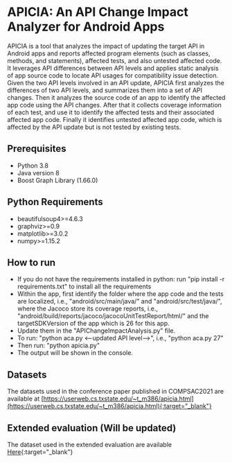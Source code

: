 # APICIA: An API Change Impact Analyzer for Android Apps

APICIA is a tool that analyzes the impact of updating the target API in Android apps and reports affected program elements (such as classes, methods, and statements), affected tests, and also untested affected code. It leverages API differences between API levels and applies static analysis of app source code to locate API usages for compatibility issue detection. Given the two API levels involved in an API update, APICIA first analyzes the differences of two API levels, and summarizes them into a set of API changes. Then it analyzes the source code of an app to identify the affected app code using the API changes. After that it collects coverage information of each test, and use it to identify the affected tests and their associated affected app code. Finally it identifies untested affected app code, which is affected by the API update but is not tested by existing tests.

## Prerequisites
- Python 3.8
- Java version 8
- Boost Graph Library (1.66.0)

## Python Requirements
- beautifulsoup4>=4.6.3
- graphviz>=0.9
- matplotlib>=3.0.2
- numpy>=1.15.2

## How to run
- If you do not have the requirements installed in python: run "pip install -r requirements.txt" to install all the requirements
- Within the app, first identify the folder where the app code and the tests are localized, i.e., "android/src/main/java/" and "android/src/test/java/", where the Jacoco store its coverage reports, i.e., "android/build/reports/jacoco/jacocoUnitTestReport/html/" and the targetSDKVersion of the app which is 26 for this app.
- Update them in the "APIChangeImpactAnalysis.py" file.
- To run: "python aca.py <--updated API level-->", i.e., "python aca.py 27"
- Then run: "python apicia.py"
- The output will be shown in the console.


## Datasets
The datasets used in the conference paper published in COMPSAC2021 are available at [https://userweb.cs.txstate.edu/~t_m386/apicia.html](https://userweb.cs.txstate.edu/~t_m386/apicia.html){:target="_blank"}

## Extended evaluation (Will be updated)
The dataset used in the extended evaluation are available [Here](https://userweb.cs.txstate.edu/~t_m386/apicia.html){:target="_blank"} 
